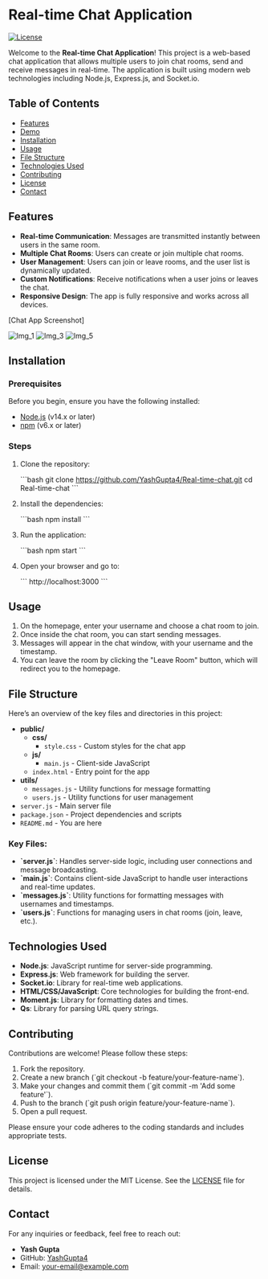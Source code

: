 
# Real-time Chat Application

[![License](https://img.shields.io/badge/license-MIT-blue.svg)](LICENSE)

Welcome to the **Real-time Chat Application**! This project is a web-based chat application that allows multiple users to join chat rooms, send and receive messages in real-time. The application is built using modern web technologies including Node.js, Express.js, and Socket.io.

## Table of Contents

- [Features](#features)
- [Demo](#demo)
- [Installation](#installation)
- [Usage](#usage)
- [File Structure](#file-structure)
- [Technologies Used](#technologies-used)
- [Contributing](#contributing)
- [License](#license)
- [Contact](#contact)

## Features

- **Real-time Communication**: Messages are transmitted instantly between users in the same room.
- **Multiple Chat Rooms**: Users can create or join multiple chat rooms.
- **User Management**: Users can join or leave rooms, and the user list is dynamically updated.
- **Custom Notifications**: Receive notifications when a user joins or leaves the chat.
- **Responsive Design**: The app is fully responsive and works across all devices.


[Chat App Screenshot]

![Img_1](https://github.com/user-attachments/assets/36ea2174-4d33-47e1-8077-19fd583b94f0)
![Img_3](https://github.com/user-attachments/assets/f32a7a67-d7a3-45f5-99e1-bf60871d79c0)
![Img_5](https://github.com/user-attachments/assets/20590dc8-47cc-4574-9aa9-666168ce507c)




## Installation

### Prerequisites

Before you begin, ensure you have the following installed:

- [Node.js](https://nodejs.org/) (v14.x or later)
- [npm](https://www.npmjs.com/) (v6.x or later)

### Steps

1. Clone the repository:

   \`\`\`bash
   git clone https://github.com/YashGupta4/Real-time-chat.git
   cd Real-time-chat
   \`\`\`

2. Install the dependencies:

   \`\`\`bash
   npm install
   \`\`\`

3. Run the application:

   \`\`\`bash
   npm start
   \`\`\`

4. Open your browser and go to:

   \`\`\`
   http://localhost:3000
   \`\`\`

## Usage

1. On the homepage, enter your username and choose a chat room to join.
2. Once inside the chat room, you can start sending messages.
3. Messages will appear in the chat window, with your username and the timestamp.
4. You can leave the room by clicking the "Leave Room" button, which will redirect you to the homepage.

## File Structure

Here’s an overview of the key files and directories in this project:

- **public/**
  - **css/**
    - `style.css` - Custom styles for the chat app
  - **js/**
    - `main.js` - Client-side JavaScript
  - `index.html` - Entry point for the app
- **utils/**
  - `messages.js` - Utility functions for message formatting
  - `users.js` - Utility functions for user management
- `server.js` - Main server file
- `package.json` - Project dependencies and scripts
- `README.md` - You are here



### Key Files:

- **\`server.js\`**: Handles server-side logic, including user connections and message broadcasting.
- **\`main.js\`**: Contains client-side JavaScript to handle user interactions and real-time updates.
- **\`messages.js\`**: Utility functions for formatting messages with usernames and timestamps.
- **\`users.js\`**: Functions for managing users in chat rooms (join, leave, etc.).

## Technologies Used

- **Node.js**: JavaScript runtime for server-side programming.
- **Express.js**: Web framework for building the server.
- **Socket.io**: Library for real-time web applications.
- **HTML/CSS/JavaScript**: Core technologies for building the front-end.
- **Moment.js**: Library for formatting dates and times.
- **Qs**: Library for parsing URL query strings.

## Contributing

Contributions are welcome! Please follow these steps:

1. Fork the repository.
2. Create a new branch (\`git checkout -b feature/your-feature-name\`).
3. Make your changes and commit them (\`git commit -m 'Add some feature'\`).
4. Push to the branch (\`git push origin feature/your-feature-name\`).
5. Open a pull request.

Please ensure your code adheres to the coding standards and includes appropriate tests.

## License

This project is licensed under the MIT License. See the [LICENSE](LICENSE) file for details.

## Contact

For any inquiries or feedback, feel free to reach out:

- **Yash Gupta**
- GitHub: [YashGupta4](https://github.com/YashGupta4)
- Email: your-email@example.com
